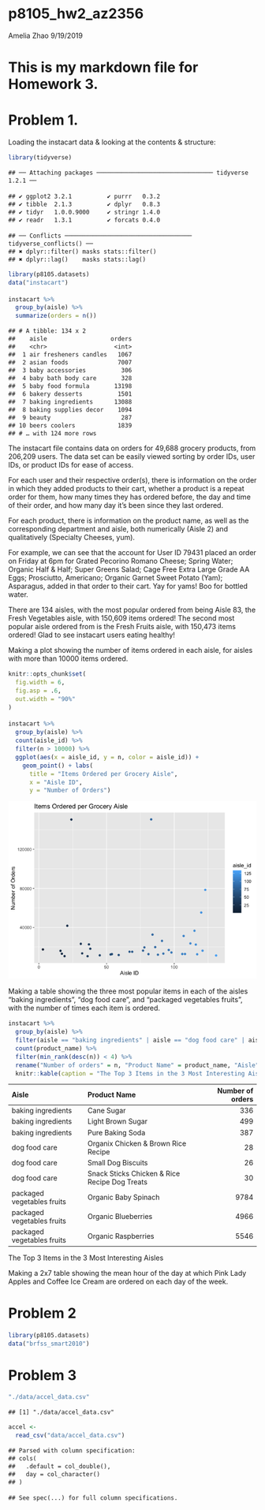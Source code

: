 p8105\_hw2\_az2356
================
Amelia Zhao
9/19/2019

# This is my markdown file for Homework 3.

# Problem 1.

Loading the instacart data & looking at the contents &
    structure:

``` r
library(tidyverse)
```

    ## ── Attaching packages ───────────────────────────────── tidyverse 1.2.1 ──

    ## ✔ ggplot2 3.2.1          ✔ purrr   0.3.2     
    ## ✔ tibble  2.1.3          ✔ dplyr   0.8.3     
    ## ✔ tidyr   1.0.0.9000     ✔ stringr 1.4.0     
    ## ✔ readr   1.3.1          ✔ forcats 0.4.0

    ## ── Conflicts ──────────────────────────────────── tidyverse_conflicts() ──
    ## ✖ dplyr::filter() masks stats::filter()
    ## ✖ dplyr::lag()    masks stats::lag()

``` r
library(p8105.datasets)
data("instacart")

instacart %>% 
  group_by(aisle) %>% 
  summarize(orders = n())
```

    ## # A tibble: 134 x 2
    ##    aisle                  orders
    ##    <chr>                   <int>
    ##  1 air fresheners candles   1067
    ##  2 asian foods              7007
    ##  3 baby accessories          306
    ##  4 baby bath body care       328
    ##  5 baby food formula       13198
    ##  6 bakery desserts          1501
    ##  7 baking ingredients      13088
    ##  8 baking supplies decor    1094
    ##  9 beauty                    287
    ## 10 beers coolers            1839
    ## # … with 124 more rows

The instacart file contains data on orders for 49,688 grocery products,
from 206,209 users. The data set can be easily viewed sorting by order
IDs, user IDs, or product IDs for ease of access.

For each user and their respective order(s), there is information on the
order in which they added products to their cart, whether a product is a
repeat order for them, how many times they has ordered before, the day
and time of their order, and how many day it’s been since they last
ordered.

For each product, there is information on the product name, as well as
the corresponding department and aisle, both numerically (Aisle 2) and
qualitatively (Specialty Cheeses, yum).

For example, we can see that the account for User ID 79431 placed an
order on Friday at 6pm for Grated Pecorino Romano Cheese; Spring Water;
Organic Half & Half; Super Greens Salad; Cage Free Extra Large Grade AA
Eggs; Prosciutto, Americano; Organic Garnet Sweet Potato (Yam);
Asparagus, added in that order to their cart. Yay for yams\! Boo for
bottled water.

There are 134 aisles, with the most popular ordered from being Aisle 83,
the Fresh Vegetables aisle, with 150,609 items ordered\! The second most
popular aisle ordered from is the Fresh Fruits aisle, with 150,473 items
ordered\! Glad to see instacart users eating healthy\!

Making a plot showing the number of items ordered in each aisle, for
aisles with more than 10000 items ordered.

``` r
knitr::opts_chunk$set(
  fig.width = 6,
  fig.asp = .6,
  out.width = "90%"
)

instacart %>%
  group_by(aisle) %>%
  count(aisle_id) %>% 
  filter(n > 10000) %>% 
  ggplot(aes(x = aisle_id, y = n, color = aisle_id)) + 
    geom_point() + labs(
      title = "Items Ordered per Grocery Aisle", 
      x = "Aisle ID",
      y = "Number of Orders") 
```

![](p8105_hw3_az2356_files/figure-gfm/unnamed-chunk-2-1.png)<!-- -->

Making a table showing the three most popular items in each of the
aisles “baking ingredients”, “dog food care”, and “packaged vegetables
fruits”, with the number of times each item is ordered.

``` r
instacart %>% 
  group_by(aisle) %>%
  filter(aisle == "baking ingredients" | aisle == "dog food care" | aisle ==  "packaged vegetables fruits") %>% 
  count(product_name) %>% 
  filter(min_rank(desc(n)) < 4) %>% 
  rename("Number of orders" = n, "Product Name" = product_name, "Aisle" = aisle) %>% 
  knitr::kable(caption = "The Top 3 Items in the 3 Most Interesting Aisles")
```

| Aisle                      | Product Name                                  | Number of orders |
| :------------------------- | :-------------------------------------------- | ---------------: |
| baking ingredients         | Cane Sugar                                    |              336 |
| baking ingredients         | Light Brown Sugar                             |              499 |
| baking ingredients         | Pure Baking Soda                              |              387 |
| dog food care              | Organix Chicken & Brown Rice Recipe           |               28 |
| dog food care              | Small Dog Biscuits                            |               26 |
| dog food care              | Snack Sticks Chicken & Rice Recipe Dog Treats |               30 |
| packaged vegetables fruits | Organic Baby Spinach                          |             9784 |
| packaged vegetables fruits | Organic Blueberries                           |             4966 |
| packaged vegetables fruits | Organic Raspberries                           |             5546 |

The Top 3 Items in the 3 Most Interesting Aisles

Making a 2x7 table showing the mean hour of the day at which Pink Lady
Apples and Coffee Ice Cream are ordered on each day of the week.

# Problem 2

``` r
library(p8105.datasets)
data("brfss_smart2010")
```

# Problem 3

``` r
"./data/accel_data.csv"
```

    ## [1] "./data/accel_data.csv"

``` r
accel <- 
  read_csv("data/accel_data.csv")
```

    ## Parsed with column specification:
    ## cols(
    ##   .default = col_double(),
    ##   day = col_character()
    ## )

    ## See spec(...) for full column specifications.
